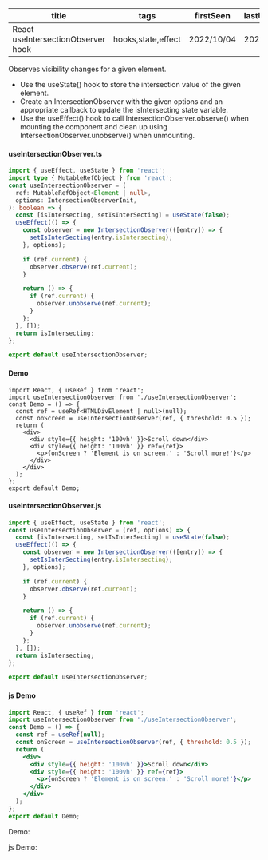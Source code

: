 | title                              | tags               | firstSeen  | lastUpdated |
| ---------------------------------- | ------------------ | ---------- | ----------- |
| React useIntersectionObserver hook | hooks,state,effect | 2022/10/04 | 2022/10/04  |

Observes visibility changes for a given element.

- Use the useState() hook to store the intersection value of the given element.
- Create an IntersectionObserver with the given options and an appropriate callback to update the isIntersecting state variable.
- Use the useEffect() hook to call IntersectionObserver.observe() when mounting the component and clean up using IntersectionObserver.unobserve() when unmounting.

#### useIntersectionObserver.ts

```ts
import { useEffect, useState } from 'react';
import type { MutableRefObject } from 'react';
const useIntersectionObserver = (
  ref: MutableRefObject<Element | null>,
  options: IntersectionObserverInit,
): boolean => {
  const [isIntersecting, setIsInterSecting] = useState(false);
  useEffect(() => {
    const observer = new IntersectionObserver(([entry]) => {
      setIsInterSecting(entry.isIntersecting);
    }, options);

    if (ref.current) {
      observer.observe(ref.current);
    }

    return () => {
      if (ref.current) {
        observer.unobserve(ref.current);
      }
    };
  }, []);
  return isIntersecting;
};

export default useIntersectionObserver;
```

#### Demo

```tsx | pure
import React, { useRef } from 'react';
import useIntersectionObserver from './useIntersectionObserver';
const Demo = () => {
  const ref = useRef<HTMLDivElement | null>(null);
  const onScreen = useIntersectionObserver(ref, { threshold: 0.5 });
  return (
    <div>
      <div style={{ height: '100vh' }}>Scroll down</div>
      <div style={{ height: '100vh' }} ref={ref}>
        <p>{onScreen ? 'Element is on screen.' : 'Scroll more!'}</p>
      </div>
    </div>
  );
};
export default Demo;
```

#### useIntersectionObserver.js

```js
import { useEffect, useState } from 'react';
const useIntersectionObserver = (ref, options) => {
  const [isIntersecting, setIsInterSecting] = useState(false);
  useEffect(() => {
    const observer = new IntersectionObserver(([entry]) => {
      setIsInterSecting(entry.isIntersecting);
    }, options);

    if (ref.current) {
      observer.observe(ref.current);
    }

    return () => {
      if (ref.current) {
        observer.unobserve(ref.current);
      }
    };
  }, []);
  return isIntersecting;
};

export default useIntersectionObserver;
```

#### js Demo

```jsx | pure
import React, { useRef } from 'react';
import useIntersectionObserver from './useIntersectionObserver';
const Demo = () => {
  const ref = useRef(null);
  const onScreen = useIntersectionObserver(ref, { threshold: 0.5 });
  return (
    <div>
      <div style={{ height: '100vh' }}>Scroll down</div>
      <div style={{ height: '100vh' }} ref={ref}>
        <p>{onScreen ? 'Element is on screen.' : 'Scroll more!'}</p>
      </div>
    </div>
  );
};
export default Demo;
```

Demo:

<code src="./Demo.tsx"></code>

js Demo:

<code src="./js/Demo.jsx"></code>
